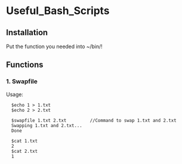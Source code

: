 # Useful_Bash_Scripts
## Installation
Put the function you needed into ~/bin/!
## Functions
### 1. Swapfile
Usage:
```
  $echo 1 > 1.txt
  $echo 2 > 2.txt
  
  $swapfile 1.txt 2.txt         //Command to swap 1.txt and 2.txt
  Swapping 1.txt and 2.txt...
  Done
  
  $cat 1.txt
  2
  $cat 2.txt
  1
```
